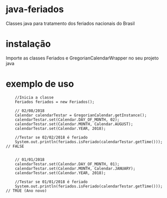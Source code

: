 # java-feriados
Classes java para tratamento dos feriados nacionais do Brasil

# instalação
Importe as classes Feriados e GregorianCalendarWrapper no seu projeto java

# exemplo de uso

		//Inicia a classe
		Feriados feriados = new Feriados();
		
		// 02/08/2018
		Calendar calendarTestar = GregorianCalendar.getInstance();
		calendarTestar.set(Calendar.DAY_OF_MONTH, 02);
		calendarTestar.set(Calendar.MONTH, Calendar.AUGUST);
		calendarTestar.set(Calendar.YEAR, 2018);
		
		//Testar se 02/02/2018 é feriado 
		System.out.println(feriados.isFeriado(calendarTestar.getTime())); // FALSE
		

		// 01/01/2018
		calendarTestar.set(Calendar.DAY_OF_MONTH, 01);
		calendarTestar.set(Calendar.MONTH, Calendar.JANUARY);
		calendarTestar.set(Calendar.YEAR, 2018);
		
		//Testar se 01/01/2018 é feriado
		System.out.println(feriados.isFeriado(calendarTestar.getTime())); // TRUE (Ano novo)



